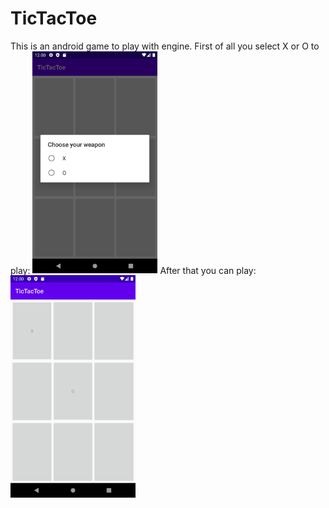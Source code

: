 # TicTacToe
This is an android game to play with engine.
First of all you select X or O to play:
<img src="Screenshot_1593723607.png" width="200">
After that you can play:
<img src="Screenshot_1593723613.png" width="200">